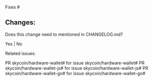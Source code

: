
Fixes #

Changes:
-

Does this change need to mentioned in CHANGELOG.md?

Yes | No

Related issues:

PR skycoin/hardware-wallet# for issue skycoin/hardware-wallet#
PR skycoin/hardware-wallet-js# for issue skycoin/hardware-wallet-js#
PR skycoin/hardware-wallet-go# for issue skycoin/hardware-wallet-go#

